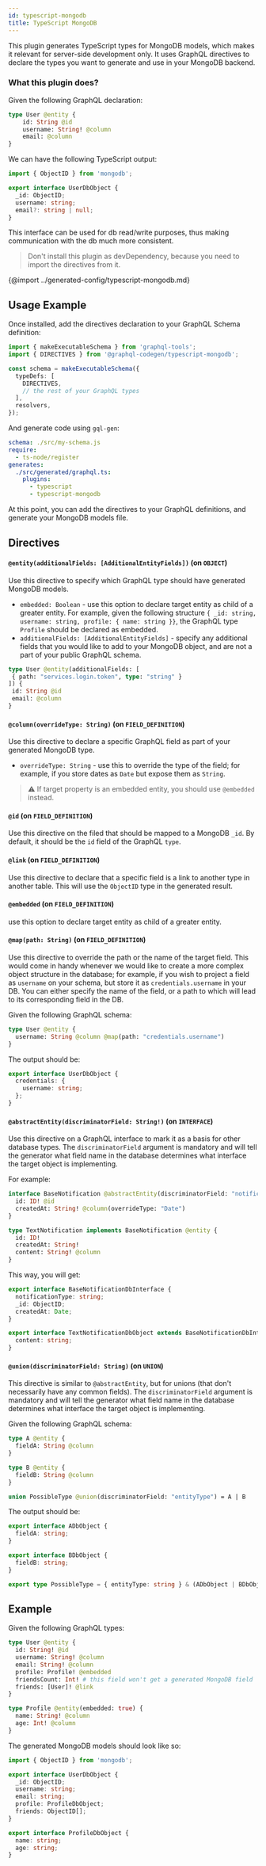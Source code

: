 ```yaml
---
id: typescript-mongodb
title: TypeScript MongoDB
---
```


This plugin generates TypeScript types for MongoDB models, which makes it relevant for server-side development only. It uses GraphQL directives to declare the types you want to generate and use in your MongoDB backend.

### What this plugin does?

Given the following GraphQL declaration:

```graphql
type User @entity {
    id: String @id
    username: String! @column
    email: @column
}
```

We can have the following TypeScript output:

```typescript
import { ObjectID } from 'mongodb';

export interface UserDbObject {
  _id: ObjectID;
  username: string;
  email?: string | null;
}
```

This interface can be used for db read/write purposes, thus making communication with the db much more consistent.

> Don't install this plugin as devDependency, because you need to import the directives from it.

{@import ../generated-config/typescript-mongodb.md}


## Usage Example

Once installed, add the directives declaration to your GraphQL Schema definition:

```typescript
import { makeExecutableSchema } from 'graphql-tools';
import { DIRECTIVES } from '@graphql-codegen/typescript-mongodb';

const schema = makeExecutableSchema({
  typeDefs: [
    DIRECTIVES,
    // the rest of your GraphQL types
  ],
  resolvers,
});
```

And generate code using `gql-gen`:

```yaml
schema: ./src/my-schema.js
require:
  - ts-node/register
generates:
  ./src/generated/graphql.ts:
    plugins:
      - typescript
      - typescript-mongodb
```

At this point, you can add the directives to your GraphQL definitions, and generate your MongoDB models file.

## Directives

#### `@entity(additionalFields: [AdditionalEntityFields])` (on `OBJECT`)

Use this directive to specify which GraphQL type should have generated MongoDB models.

- `embedded: Boolean` - use this option to declare target entity as child of a greater entity. For example, given the following structure `{ _id: string, username: string, profile: { name: string }}`, the GraphQL type `Profile` should be declared as embedded.
- `additionalFields: [AdditionalEntityFields]` - specify any additional fields that you would like to add to your MongoDB object, and are not a part of your public GraphQL schema.

```graphql
type User @entity(additionalFields: [
 { path: "services.login.token", type: "string" }
]) {
 id: String @id
 email: @column
}
```

#### `@column(overrideType: String)` (on `FIELD_DEFINITION`)

Use this directive to declare a specific GraphQL field as part of your generated MongoDB type.

- `overrideType: String` - use this to override the type of the field; for example, if you store dates as `Date` but expose them as `String`.

> ⚠ If target property is an embedded entity, you should use `@embedded` instead.

#### `@id` (on `FIELD_DEFINITION`)

Use this directive on the filed that should be mapped to a MongoDB `_id`. By default, it should be the `id` field of the GraphQL `type`.

#### `@link` (on `FIELD_DEFINITION`)

Use this directive to declare that a specific field is a link to another type in another table. This will use the `ObjectID` type in the generated result.

#### `@embedded` (on `FIELD_DEFINITION`)

use this option to declare target entity as child of a greater entity.

#### `@map(path: String)` (on `FIELD_DEFINITION`)

Use this directive to override the path or the name of the target field. This would come in handy whenever we would like to create a more complex object structure in the database;
for example, if you wish to project a field as `username` on your schema, but store it as `credentials.username` in your DB.
You can either specify the name of the field, or a path to which will lead to its corresponding field in the DB.

Given the following GraphQL schema:

```graphql
type User @entity {
  username: String @column @map(path: "credentials.username")
}
```

The output should be:

```typescript
export interface UserDbObject {
  credentials: {
    username: string;
  };
}
```

#### `@abstractEntity(discriminatorField: String!)` (on `INTERFACE`)

Use this directive on a GraphQL interface to mark it as a basis for other database types.
The `discriminatorField` argument is mandatory and will tell the generator what field name in the database determines what interface the target object is implementing.

For example:

```graphql
interface BaseNotification @abstractEntity(discriminatorField: "notificationType") {
  id: ID! @id
  createdAt: String! @column(overrideType: "Date")
}

type TextNotification implements BaseNotification @entity {
  id: ID!
  createdAt: String!
  content: String! @column
}
```

This way, you will get:

```typescript
export interface BaseNotificationDbInterface {
  notificationType: string;
  _id: ObjectID;
  createdAt: Date;
}

export interface TextNotificationDbObject extends BaseNotificationDbInterface {
  content: string;
}
```

#### `@union(discriminatorField: String)` (on `UNION`)

This directive is similar to `@abstractEntity`, but for unions (that don't necessarily have any common fields).
The `discriminatorField` argument is mandatory and will tell the generator what field name in the database determines what interface the target object is implementing.

Given the following GraphQL schema:

```graphql
type A @entity {
  fieldA: String @column
}

type B @entity {
  fieldB: String @column
}

union PossibleType @union(discriminatorField: "entityType") = A | B
```

The output should be:

```typescript
export interface ADbObject {
  fieldA: string;
}

export interface BDbObject {
  fieldB: string;
}

export type PossibleType = { entityType: string } & (ADbObject | BDbObject);
```

## Example

Given the following GraphQL types:

```graphql
type User @entity {
  id: String! @id
  username: String! @column
  email: String! @column
  profile: Profile! @embedded
  friendsCount: Int! # this field won't get a generated MongoDB field
  friends: [User]! @link
}

type Profile @entity(embedded: true) {
  name: String! @column
  age: Int! @column
}
```

The generated MongoDB models should look like so:

```typescript
import { ObjectID } from 'mongodb';

export interface UserDbObject {
  _id: ObjectID;
  username: string;
  email: string;
  profile: ProfileDbObject;
  friends: ObjectID[];
}

export interface ProfileDbObject {
  name: string;
  age: string;
}
```
